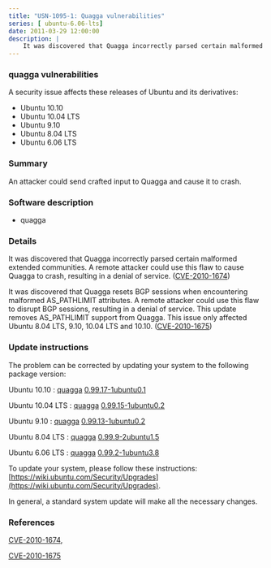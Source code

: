 ```yaml
---
title: "USN-1095-1: Quagga vulnerabilities"
series: [ ubuntu-6.06-lts]
date: 2011-03-29 12:00:00
description: |
    It was discovered that Quagga incorrectly parsed certain malformed extended communities. A remote attacker could use this flaw to cause Quagga to crash, resulting in a denial of service. ([CVE-2010-1674](http://people.ubuntu.com/~ubuntu-security/cve/CVE-2010-1674))
--- 
```

 
### quagga vulnerabilities

A security issue affects these releases of Ubuntu and its derivatives:

* Ubuntu 10.10
* Ubuntu 10.04 LTS
* Ubuntu 9.10
* Ubuntu 8.04 LTS
* Ubuntu 6.06 LTS

### Summary

An attacker could send crafted input to Quagga and cause it to crash. 

### Software description

* quagga 

### Details

It was discovered that Quagga incorrectly parsed certain malformed extended communities. A remote attacker could use this flaw to cause Quagga to crash, resulting in a denial of service. ([CVE-2010-1674](http://people.ubuntu.com/~ubuntu-security/cve/CVE-2010-1674))

It was discovered that Quagga resets BGP sessions when encountering malformed AS_PATHLIMIT attributes. A remote attacker could use this flaw to disrupt BGP sessions, resulting in a denial of service. This update removes AS_PATHLIMIT support from Quagga. This issue only affected Ubuntu 8.04 LTS, 9.10, 10.04 LTS and 10.10. ([CVE-2010-1675](http://people.ubuntu.com/~ubuntu-security/cve/CVE-2010-1675)) 

### Update instructions

The problem can be corrected by updating your system to the following package version:

Ubuntu 10.10
 : [quagga](https://launchpad.net/ubuntu/+source/quagga) <span> [0.99.17-1ubuntu0.1](https://launchpad.net/ubuntu/+source/quagga/0.99.17-1ubuntu0.1) </span> 

Ubuntu 10.04 LTS
 : [quagga](https://launchpad.net/ubuntu/+source/quagga) <span> [0.99.15-1ubuntu0.2](https://launchpad.net/ubuntu/+source/quagga/0.99.15-1ubuntu0.2) </span> 

Ubuntu 9.10
 : [quagga](https://launchpad.net/ubuntu/+source/quagga) <span> [0.99.13-1ubuntu0.2](https://launchpad.net/ubuntu/+source/quagga/0.99.13-1ubuntu0.2) </span> 

Ubuntu 8.04 LTS
 : [quagga](https://launchpad.net/ubuntu/+source/quagga) <span> [0.99.9-2ubuntu1.5](https://launchpad.net/ubuntu/+source/quagga/0.99.9-2ubuntu1.5) </span> 

Ubuntu 6.06 LTS
 : [quagga](https://launchpad.net/ubuntu/+source/quagga) <span> [0.99.2-1ubuntu3.8](https://launchpad.net/ubuntu/+source/quagga/0.99.2-1ubuntu3.8) </span> 

To update your system, please follow these instructions: [https://wiki.ubuntu.com/Security/Upgrades](https://wiki.ubuntu.com/Security/Upgrades).

In general, a standard system update will make all the necessary changes. 

### References

 [CVE-2010-1674](http://people.ubuntu.com/~ubuntu-security/cve/CVE-2010-1674), 

 [CVE-2010-1675](http://people.ubuntu.com/~ubuntu-security/cve/CVE-2010-1675)
 
